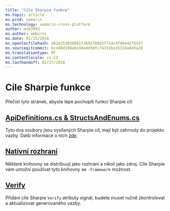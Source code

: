 ```yaml
---
title: "Cíle Sharpie funkce"
ms.topic: article
ms.prod: xamarin
ms.technology: xamarin-cross-platform
author: asb3993
ms.author: amburns
ms.date: 01/15/2016
ms.openlocfilehash: e82e253038881f2692789d3f71dc4fd044275197
ms.sourcegitcommit: 6cd40d190abe38edd50fc74331be15324a845a28
ms.translationtype: MT
ms.contentlocale: cs-CZ
ms.lasthandoff: 02/27/2018
---
```

# <a name="objective-sharpie-features"></a>Cíle Sharpie funkce

Přečíst tyto stránek, abyste lépe pochopili funkcí Sharpie cíl:

## <a name="apidefinitionscs--structsandenumscsapidefinitions-structsandenumsmd"></a>[**ApiDefinitions.cs & StructsAndEnums.cs**](apidefinitions-structsandenums.md)

Tyto dva soubory jsou vysílaných Sharpie cíl, mají být zahrnuty do projektu vazby. Další informace o nich [zde](apidefinitions-structsandenums.md).

## <a name="native-frameworksnative-frameworksmd"></a>[**Nativní rozhraní**](native-frameworks.md)

Některé knihovny se distribuují jako rozhraní a nikoli jako zdroj.
Cíle Sharpie vám umožní používat tyto knihovny se `-framework` možnost.

## <a name="verifyverifymd"></a>[**Verify**](verify.md)

Přidání cíle Sharpie `Verify` atributy signál, budete muset ručně zkontrolovat a aktualizovat generovaného vazby. 

